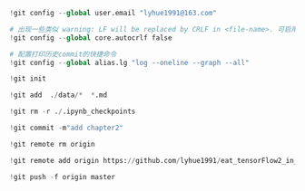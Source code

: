 ```python
!git config --global user.email "lyhue1991@163.com"

# 出现一些类似 warning: LF will be replaced by CRLF in <file-name>. 可启用如下设置。
!git config --global core.autocrlf false

# 配置打印历史commit的快捷命令
!git config --global alias.lg "log --oneline --graph --all"
```

```python
!git init
```

```python
!git add  ./data/*  *.md
```

```python
!git rm -r ./.ipynb_checkpoints
```

```python
!git commit -m"add chapter2"
```

```python
!git remote rm origin 
```

```python
!git remote add origin https://github.com/lyhue1991/eat_tensorFlow2_in_30days
```

```python
!git push -f origin master 
```
